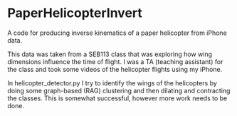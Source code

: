 # PaperHelicopterInvert

A code for producing inverse kinematics of a paper helicopter from iPhone data.

This data was taken from a SEB113 class that was exploring how wing dimensions influence the time of flight. I was a TA (teaching assistant) for the class and took some videos of the helicopter flights using my iPhone.

In helicopter_detector.py I try to identify the wings of the helicopters by doing some graph-based (RAG) clustering and then dilating and contracting the classes. This is somewhat successful, however more work needs to be done.

